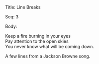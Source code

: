 Title:  Line Breaks

Seq:    3

Body: 

Keep a fire burning in your eyes  
Pay attention to the open skies \
You never know what will be coming down. 

A few lines from a Jackson Browne song. 
